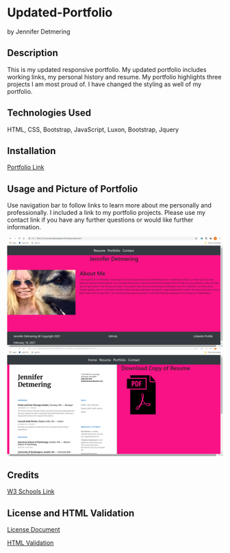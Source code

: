 # Updated-Portfolio
by Jennifer Detmering

## Description

<p>This is my updated responsive portfolio. My updated portfolio includes working links, my personal history and resume. My portfolio highlights three projects I am most proud of. I have changed the styling as well of my portfolio.</p>

## Technologies Used
HTML, CSS, Bootstrap, JavaScript, Luxon, Bootstrap, Jquery

## Installation

<a href="https://kodiakshuksan.github.io/Updated-Portfolio/">Portfolio Link</a>


## Usage and Picture of Portfolio

<p>Use navigation bar to follow links to learn more about me personally and professionally. I included a link to my portfolio projects. Please use my contact link if you have any further questions or would like further information.</p>


<img src="assets/Portfolio1.png" alt="clip of Jennifer Detmering's Portfolio Homepage" />
<img src="assets/Portfolio2.png" alt="clip of Jennifer Detmering's Resume with Downloadable Link" />


## Credits

<a href="https://w3schools.com">W3 Schools Link</a>

## License and HTML Validation

<a href="assets/LICENSE.txt">License Document<a>


<a href="https://w3schools.com">HTML Validation</a>


